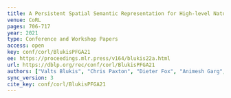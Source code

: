 ```yaml
---
title: A Persistent Spatial Semantic Representation for High-level Natural Language Instruction Execution.
venue: CoRL
pages: 706-717
year: 2021
type: Conference and Workshop Papers
access: open
key: conf/corl/BlukisPFGA21
ee: https://proceedings.mlr.press/v164/blukis22a.html
url: https://dblp.org/rec/conf/corl/BlukisPFGA21
authors: ["Valts Blukis", "Chris Paxton", "Dieter Fox", "Animesh Garg", "Yoav Artzi"]
sync_version: 3
cite_key: conf/corl/BlukisPFGA21
---
```

